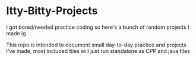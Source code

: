 # Itty-Bitty-Projects
I got bored/needed practice coding so here's a bunch of random projects I made ig

This repo is intended to document small day-to-day practice and projects I've made, most included files will just run standalone as CPP and java files
